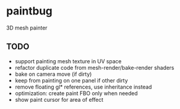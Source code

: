 paintbug
========

3D mesh painter

TODO
--------
* support painting mesh texture in UV space
* refactor duplicate code from mesh-render/bake-render shaders
* bake on camera move (if dirty)
* keep from painting on one panel if other dirty
* remove floating gl* references, use inheritance instead
* optimization: create paint FBO only when needed
* show paint cursor for area of effect
